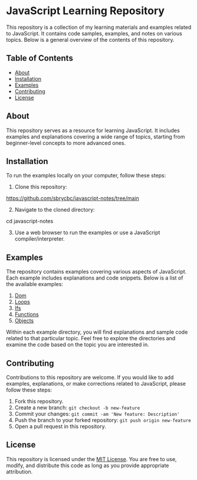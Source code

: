 # JavaScript Learning Repository

This repository is a collection of my learning materials and examples related to JavaScript. It contains code samples, examples, and notes on various topics. Below is a general overview of the contents of this repository.

## Table of Contents

- [About](#about)
- [Installation](#installation)
- [Examples](#examples)
- [Contributing](#contributing)
- [License](#license)

## About

This repository serves as a resource for learning JavaScript. It includes examples and explanations covering a wide range of topics, starting from beginner-level concepts to more advanced ones.

## Installation

To run the examples locally on your computer, follow these steps:

1. Clone this repository:

https://github.com/sbrycbc/javascript-notes/tree/main


2. Navigate to the cloned directory:

cd javascript-notes


3. Use a web browser to run the examples or use a JavaScript compiler/interpreter.

## Examples

The repository contains examples covering various aspects of JavaScript. Each example includes explanations and code snippets. Below is a list of the available examples:

1. [Dom](https://github.com/sbrycbc/javascript-notes/tree/main/dom/document)
2. [Loops](examples/loops)
3. [Ifs](https://github.com/sbrycbc/javascript-notes/tree/main/if)
4. [Functions](https://github.com/sbrycbc/javascript-notes/tree/main/functions)
5. [Objects](https://github.com/sbrycbc/javascript-notes/tree/main/objects)

Within each example directory, you will find explanations and sample code related to that particular topic. Feel free to explore the directories and examine the code based on the topic you are interested in.

## Contributing

Contributions to this repository are welcome. If you would like to add examples, explanations, or make corrections related to JavaScript, please follow these steps:

1. Fork this repository.
2. Create a new branch: `git checkout -b new-feature`
3. Commit your changes: `git commit -am 'New feature: Description'`
4. Push the branch to your forked repository: `git push origin new-feature`
5. Open a pull request in this repository.

## License

This repository is licensed under the [MIT License](LICENSE). You are free to use, modify, and distribute this code as long as you provide appropriate attribution.



